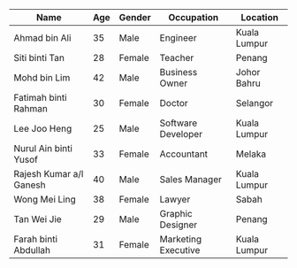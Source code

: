 | Name          | Age | Gender | Occupation       | Location          |
|---------------|-----|--------|------------------|-------------------|
| Ahmad bin Ali | 35  | Male   | Engineer         | Kuala Lumpur      |
| Siti binti Tan| 28  | Female | Teacher          | Penang            |
| Mohd bin Lim  | 42  | Male   | Business Owner   | Johor Bahru       |
| Fatimah binti Rahman | 30 | Female | Doctor      | Selangor          |
| Lee Joo Heng   | 25  | Male   | Software Developer | Kuala Lumpur   |
| Nurul Ain binti Yusof | 33 | Female | Accountant | Melaka          |
| Rajesh Kumar a/l Ganesh | 40 | Male | Sales Manager | Kuala Lumpur  |
| Wong Mei Ling | 38  | Female | Lawyer           | Sabah             |
| Tan Wei Jie    | 29  | Male   | Graphic Designer | Penang          |
| Farah binti Abdullah | 31 | Female | Marketing Executive | Kuala Lumpur |

